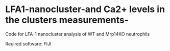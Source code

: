 # LFA1-nanocluster-and Ca2+ levels in the clusters measurements-
Code for LFA-1 nanocluster analysis of WT and Mrp14KO neutrophils

Reuired software: FIJI
